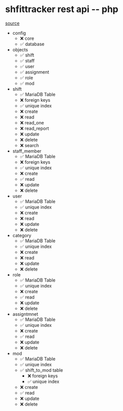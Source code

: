 # shfittracker rest api -- php

[source](https://www.codeofaninja.com/2017/02/create-simple-rest-api-in-php.html)

- config
  - ❌ core
  - ✅ database
- objects
  - ✅ shift
  - ✅ staff
  - ✅ user
  - ✅ assignment
  - ✅ role
  - ✅ mod
- shift
  - ✅ MariaDB Table
  - ❌ foreign keys
  - ✅ unique index
  - ❌ create
  - ❌ read
  - ❌ read_one
  - ❌ read_report
  - ❌ update
  - ❌ delete
  - ❌ search
- staff_member
  - ✅ MariaDB Table
  - ❌ foreign keys
  - ✅ unique index
  - ❌ create
  - ✅ read
  - ❌ update
  - ❌ delete
- user
  - ✅ MariaDB Table
  - ✅ unique index
  - ❌ create
  - ❌ read
  - ❌ update
  - ❌ delete
- category
  - ✅ MariaDB Table
  - ✅ unique index
  - ❌ create
  - ❌ read
  - ❌ update
  - ❌ delete
- role
  - ✅ MariaDB Table
  - ✅ unique index
  - ❌ create
  - ✅ read
  - ❌ update
  - ❌ delete
- assigntmnet
  - ✅ MariaDB Table
  - ✅ unique index
  - ❌ create
  - ✅ read
  - ❌ update
  - ❌ delete
- mod
  - ✅ MariaDB Table
  - ✅ unique index
  - ✅ shift_to_mod table
    - ❌ foreign keys
    - ✅ unique index
  - ❌ create
  - ✅ read
  - ❌ update
  - ❌ delete